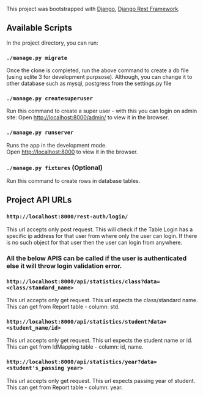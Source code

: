 This project was bootstrapped with [Django](https://www.djangoproject.com/), [Django Rest Framework](https://www.django-rest-framework.org/).

## Available Scripts

In the project directory, you can run:

### `./manage.py migrate`

Once the clone is completed, run the above command to create a db file (using sqlite 3 for development purpsose).
Although, you can change it to other database such as mysql, postgress from the settings.py file

### `./manage.py createsuperuser`
Run this command to create a super user - with this you can login on admin site:
Open [http://localhost:8000/admin/](http://localhost:8000/admin/) to view it in the browser.

### `./manage.py runserver`

Runs the app in the development mode.<br>
Open [http://localhost:8000](http://localhost:8000) to view it in the browser.


### `./manage.py fixtures` (Optional)
Run this command to create rows in database tables.


## Project API URLs

### `http://localhost:8000/rest-auth/login/`
This url accepts only post request. This will check if the Table Login has a specific ip address for that user from where only the user can login.
If there is no such object for that user then the user can login from anywhere.

### All the below APIS can be called if the user is authenticated else it will throw login validation error.

### `http://localhost:8000/api/statistics/class?data=<class/standard_name>`
This url accepts only get request. This url expects the class/standard name. This can get from Report table - column: std.
### `http://localhost:8000/api/statistics/student?data=<student_name/id>`
This url accepts only get request. This url expects the student name or id. This can get from IdMapping table - column: id, name.
### `http://localhost:8000/api/statistics/year?data=<student's_passing year>`
This url accepts only get request. This url expects passing year of student. This can get from Report table - column: year.
